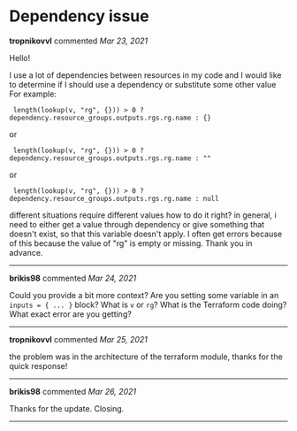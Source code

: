 # Dependency issue

**tropnikovvl** commented *Mar 23, 2021*

Hello!

I use a lot of dependencies between resources in my code and I would like to determine if I should use a dependency or substitute some other value
For example:

` length(lookup(v, "rg", {})) > 0 ? dependency.resource_groups.outputs.rgs.rg.name : {}`

or 

` length(lookup(v, "rg", {})) > 0 ? dependency.resource_groups.outputs.rgs.rg.name : ""`

or 

` length(lookup(v, "rg", {})) > 0 ? dependency.resource_groups.outputs.rgs.rg.name : null`

different situations require different values
how to do it right? in general, i need to either get a value through dependency or give something that doesn't exist, so that this variable doesn't apply.
I often get errors because of this because the value of "rg" is empty or missing.
Thank you in advance.
<br />
***


**brikis98** commented *Mar 24, 2021*

Could you provide a bit more context? Are you setting some variable in an `inputs = { ... }` block? What is `v` or `rg`? What is the Terraform code doing? What exact error are you getting?
***

**tropnikovvl** commented *Mar 25, 2021*

the problem was in the architecture of the terraform module, thanks for the quick response!
***

**brikis98** commented *Mar 26, 2021*

Thanks for the update. Closing.
***

